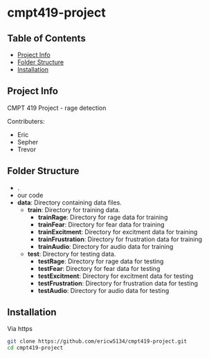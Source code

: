 # cmpt419-project

## Table of Contents

- [Project Info](#project-info)
- [Folder Structure](#folder-structure)
- [Installation](#installation)

## Project Info
CMPT 419 Project - rage detection 

Contributers:
- Eric
- Sepher
- Trevor

## Folder Structure
- .
- our code
- **data**: Directory containing data files.
  - **train**: Directory for training data.
    - **trainRage**: Directory for rage data for training
    - **trainFear**: Directory for fear data for training
    - **trainExcitment**: Directory for excitment data for training
    - **trainFrustration**: Directory for frustration data for training
    - **trainAudio**: Directory for audio data for training
  - **test**: Directory for testing data.
    - **testRage**: Directory for rage data for testing
    - **testFear**: Directory for fear data for testing
    - **testExcitment**: Directory for excitment data for testing
    - **testFrustration**: Directory for frustration data for testing
    - **testAudio**: Directory for audio data for testing

## Installation
Via https
```bash
git clone https://github.com/ericw5134/cmpt419-project.git
cd cmpt419-project
```